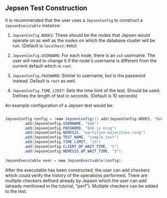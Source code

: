 
## Jepsen Test Construction

It is recommended that the user uses a ```JepsenConfig``` to construct a ```JepsenExecutable``` instance:

1. ```JepsenConfig.NODES```: These should be the nodes that Jepsen would operate on as well as the nodes on which the database cluster will be run. (Default is ```localhost:9092```)

2. ```JepsenConfig.USERNAME```: For each node, there is an ```ssh``` username. The user will need to change it if the node's username is different from the current default which is ```root```.

3. ```JepsenConfig.PASSWORD```: Similar to username, but is the password instead. Default is ```root``` as well.

4. ```JepsenConfig.TIME_LIMIT```: Sets the time limit of the test. Should be used. Defines the length of test in seconds. (Default is 10 seconds)

An example configuration of a Jepsen test would be:

```java

JepsenConfig config = (new JepsenConfig()).add(JepsenConfig.NODES, "Bobs-MacBook-Air-2.local")
		.add(JepsenConfig.USERNAME, "bob")
		.add(JepsenConfig.PASSWORD, "bob is king")
		.add(JepsenConfig.NEMESIS, "partition-majorities-ring")
		.add(JepsenConfig.TEST_NAME, "sample_test")
		.add(JepsenConfig.TIME_LIMIT, "13")
		.add(JepsenConfig.CLIENT_OP_WAIT_TIME, "1")
		.add(JepsenConfig.NEMESIS_OP_WAIT_TIME, "3");
 
JepsenExecutable exec = new JepsenExectuable(config);
```
After the executable has been constructed, the user can add checkers which could verify the history of the operations performed. There are multiple checkers defined already by Jepsen which the user can add (already mentioned in the tutorial, "perf"). Multiple checkers can be added to the test.

